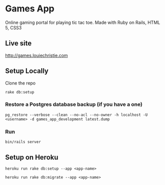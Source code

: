 # Games App

Online gaming portal for playing tic tac toe. Made with Ruby on Rails, HTML 5, CSS3

## Live site

http://games.louiechristie.com

## Setup Locally

Clone the repo

```shell
rake db:setup
```

### Restore a Postgres database backup (if you have a one)

```shell
pg_restore --verbose --clean --no-acl --no-owner -h localhost -U <username> -d games_app_development latest.dump
```

### Run

```shell
bin/rails server
```

## Setup on Heroku

```shell
heroku run rake db:setup --app <app-name>
```

```shell
heroku run rake db:migrate --app <app-name>
```
